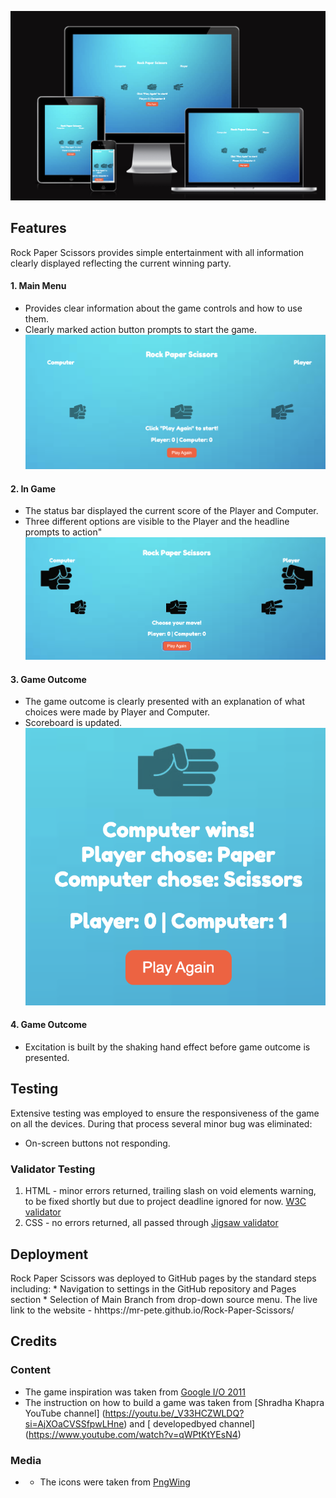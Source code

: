 ![screenshot](assets/images/Screens.png "Screenshot")


## Features

Rock Paper Scissors provides simple entertainment with all information clearly displayed reflecting the current winning party.
 
#### 1. Main Menu     
  * Provides clear information about the game controls and how to use them. 
  * Clearly marked action button prompts to start the game.
 ![main menu screenshot](assets/images/Start.png "Main Menu Screenshot") 
 

#### 2. In Game 
  * The status bar displayed the current score of the Player and Computer.
  * Three different options are visible to the Player and the headline prompts to action"
  ![in game screenshot](assets/images/Game.png "In Game Screnshot")

#### 3. Game Outcome 
  * The game outcome is clearly presented with an explanation of what choices were made by Player and Computer. 
  * Scoreboard is updated. 
  ![game result screenshot](assets/images/Result.png "Game Result Screnshot")


#### 4. Game Outcome 
  * Excitation is built by the shaking hand effect before game outcome is presented. 


## Testing 
  Extensive testing was employed to ensure the responsiveness of the game on all the devices. During that process several minor bug was eliminated:
   * On-screen buttons not responding. 
  
### Validator Testing 
  1. HTML - minor errors returned, trailing slash on void elements warning, to be fixed shortly but due to project deadline ignored for now. [W3C validator](https://validator.w3.org/nu/?doc=https%3A%2F%2Fmr-pete.github.io%2FRock-Paper-Scissors%2F)
  2. CSS - no errors returned, all passed through [Jigsaw validator](https://jigsaw.w3.org/css-validator/validator?uri=https%3A%2F%2Fmr-pete.github.io%2FRock-Paper-Scissors&profile=css3svg&usermedium=all&warning=1&vextwarning=&lang=pl-PL)

## Deployment
  Rock Paper Scissors was deployed to GitHub pages by the standard steps including:
    * Navigation to settings in the GitHub repository and Pages section
    * Selection of Main Branch from drop-down source menu.
 The live link to the website - hhttps://mr-pete.github.io/Rock-Paper-Scissors/
 
 ## Credits
 
 ### Content
  * The game inspiration was taken from [Google I/O 2011](https://www.youtube.com/watch?v=yEocRtn_j9s)
  * The instruction on how to build a game was taken from [Shradha Khapra YouTube channel] (https://youtu.be/_V33HCZWLDQ?si=AjXOaCVSSfpwLHne) and [
    developedbyed channel] (https://www.youtube.com/watch?v=qWPtKtYEsN4)

 
 ### Media
  * * The icons were taken from [PngWing](https://www.pngwing.com)
